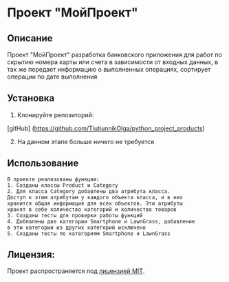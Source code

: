 # Проект "МойПроект"

## Описание

Проект "МойПроект" разработка банковского приложения для работ по скрытию номера карты или счета в зависимости от входных данных, в так же передает информацию о выполненных операциях, сортирует операции по дате выполнения

## Установка

1. Клонируйте репозиторий:

[gitHub] (https://github.com/TiutiunnikOlga/python_project_products)

2. На данном этапе больше ничего не требуется

## Использование
```
В проекте реализованы функции:
1. Созданы классы Product и Category
2. Для класса Category добавлены два атрибута класса. 
Доступ к этим атрибутам у каждого объекта класса, и в них 
хранится общая информация для всех объектов. Эти атрибуты 
хранят в себе количество категорий и количество товаров
3. Созданы тесты для проверки работы функций
4. Добпалены две категории Smartphone и LawnGrass, добавление 
в эти категории из других категорий исключено
5. Созданы тесты по категориям Smartphone и LawnGrass
```

## Лицензия:

Проект распространяется под [лицензией MIT](LICENSE).